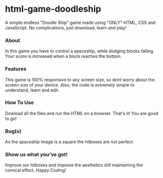 # html-game-doodleship
A simple endless "Doodle Ship" game made using "ONLY" HTML, CSS and JavaScript. No complications, just download, learn and play!

### About
In this game you have to control a spaceship, while dodging blocks falling. Your score is increased when a block reaches the bottom.
### Features
This game is 100% responsive to any screen size, so dont worry about the screen size of your device. Also, the code is extremely simple to understand, learn and edit.

### How To Use
Dowload all the files and run the HTML on a browser. That's it! You are good to go!

### Bug(s)
As the spaceship image is a square the hitboxes are not perfect.

### Show us what you’ve got!
Improve our hitboxes and improve the aesthetics still maintaining the comical effect. Happy Coding!

